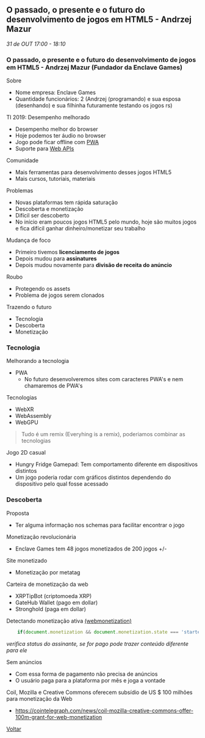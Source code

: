 
## O passado, o presente e o futuro do desenvolvimento de jogos em HTML5 - Andrzej Mazur
_31 de OUT 17:00 - 18:10_

### O passado, o presente e o futuro do desenvolvimento de jogos em HTML5 - Andrzej Mazur (Fundador da Enclave Games)

Sobre
* Nome empresa: Enclave Games 
* Quantidade funcionários: 2 (Andrzej (programando) e sua esposa (desenhando) e sua filhinha futuramente testando os jogos rs)

TI 2019: Desempenho melhorado
* Desempenho melhor do browser
* Hoje podemos ter áudio no browser
* Jogo pode ficar offline com [PWA](https://www.opus-software.com.br/o-que-e-pwa/)
* Suporte para [Web APIs](https://developer.mozilla.org/pt-BR/docs/Web/API)

Comunidade
* Mais ferramentas para desenvolvimento desses jogos HTML5
* Mais cursos, tutoriais, materiais

Problemas
* Novas plataformas tem rápida saturação
* Descoberta e monetização
* Difícil ser descoberto
* No início eram poucos jogos HTML5 pelo mundo, hoje são muitos jogos e fica difícil ganhar dinheiro/monetizar seu trabalho

Mudança de foco
* Primeiro tivemos **licenciamento de jogos**
* Depois mudou para **assinatures**
* Depois mudou novamente para **divisão de receita do anúncio**

Roubo
* Protegendo os assets
* Problema de jogos serem clonados

Trazendo o futuro
* Tecnologia
* Descoberta
* Monetização

### Tecnologia

Melhorando a tecnologia
* PWA
    * No futuro desenvolveremos sites com caracteres PWA's e nem chamaremos de PWA's

Tecnologias
* WebXR 
* WebAssembly
* WebGPU

> Tudo é um remix (Everyhing is a remix), poderiamos combinar as tecnologias

Jogo 2D casual
* Hungry Fridge Gamepad: Tem comportamento diferente em dispositivos distintos
* Um jogo poderia rodar com gráficos distintos dependendo do dispositivo pelo qual fosse acessado

### Descoberta

Proposta
* Ter alguma informação nos schemas para facilitar encontrar o jogo

Monetização revolucionária
* Enclave Games tem 48 jogos monetizados de 200 jogos +/-

Site monetizado
* Monetização por metatag 

Carteira de monetização da web
* XRPTipBot (criptomoeda XRP)
* GateHub Wallet (pago em dollar)
* Stronghold (paga em dollar)

Detectando monetização ativa [(webmonetization)](https://js13kgames.com/webmonetization)
~~~javascript
    if(document.monetization && document.monetization.state === 'started') { /* hello subscriber */ }.
~~~
*verifica status do assinante, se for pago pode trazer conteúdo diferente para ele*

Sem anúncios
* Com essa forma de pagamento não precisa de anúncios
* O usuário paga para a plataforma por mês e joga a vontade

Coil, Mozilla e Creative Commons oferecem subsídio de US $ 100 milhões para monetização da Web
* https://cointelegraph.com/news/coil-mozilla-creative-commons-offer-100m-grant-for-web-monetization


[Voltar](/webbr2019)